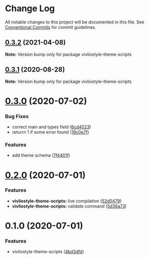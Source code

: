 # Change Log

All notable changes to this project will be documented in this file.
See [Conventional Commits](https://conventionalcommits.org) for commit guidelines.

## [0.3.2](https://github.com/vivliostyle/themes/compare/vivliostyle-theme-scripts@0.3.1...vivliostyle-theme-scripts@0.3.2) (2021-04-08)

**Note:** Version bump only for package vivliostyle-theme-scripts

## [0.3.1](https://github.com/vivliostyle/themes/compare/vivliostyle-theme-scripts@0.3.0...vivliostyle-theme-scripts@0.3.1) (2020-08-28)

**Note:** Version bump only for package vivliostyle-theme-scripts

# [0.3.0](https://github.com/vivliostyle/themes/compare/vivliostyle-theme-scripts@0.2.0...vivliostyle-theme-scripts@0.3.0) (2020-07-02)

### Bug Fixes

- correct main and types field ([6cd4523](https://github.com/vivliostyle/themes/commit/6cd4523c30f9b1394d5062554e6715e73e4bec5b))
- returrn 1 if some error found ([19c0e7f](https://github.com/vivliostyle/themes/commit/19c0e7f6cd88f2f8cda526829d85aa91bab258d9))

### Features

- add theme schema ([7f4401f](https://github.com/vivliostyle/themes/commit/7f4401fa1506f5efd485b706f2b20bdea1a58608))

# [0.2.0](https://github.com/vivliostyle/themes/compare/vivliostyle-theme-scripts@0.1.0...vivliostyle-theme-scripts@0.2.0) (2020-07-01)

### Features

- **vivliostyle-theme-scripts:** live compilation ([52d0479](https://github.com/vivliostyle/themes/commit/52d04799c48b798a8bf60bef1a8f05fe5b55dede))
- **vivliostyle-theme-scripts:** validate command ([5d36a73](https://github.com/vivliostyle/themes/commit/5d36a73f8f6a18701f1f77db500d5757398d8ba4))

# 0.1.0 (2020-07-01)

### Features

- vivliostyle-theme-scripts ([4bd3dfd](https://github.com/vivliostyle/themes/commit/4bd3dfd66ec47029e8bdf1b73ac3b2eae147a851))
